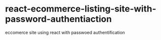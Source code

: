 # react-ecommerce-listing-site-with-password-authentiaction
eccomerce site using react with passwoed authentification
